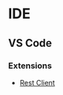 # IDE

## VS Code

### Extensions

- [Rest Client](https://marketplace.visualstudio.com/items?itemName=humao.rest-client)